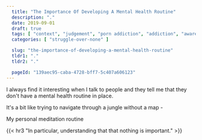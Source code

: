 ```yaml
---
  title: "The Importance Of Developing A Mental Health Routine"
  description: "."
  date: 2019-09-01
  draft: true
  tags: [ "context", "judgement", "porn addiction", "addiction", "awareness", "awareness exercises", "perspective", "nofap", "neverfap", "neverfap deluxe" ]
  categories: [ "struggle-over-none" ]

  slug: "the-importance-of-developing-a-mental-health-routine"
  tldr1: "."
  tldr2: "."

  pageId: "139aec95-caba-4728-bff7-5c407a606123"
---
```




I always find it interesting when I talk to people and they tell me that they don't have a mental health routine in place.

It's a bit like trying to navigate through a jungle without a map -

My personal meditation routine

{{< hr3 "In particular, understanding that that nothing is important." >}}
